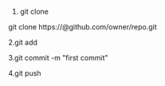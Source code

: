 

1. git clone 

git clone https://<token>@github.com/owner/repo.git


2.git add <filename>

3.git commit -m "first commit"

4.git push
